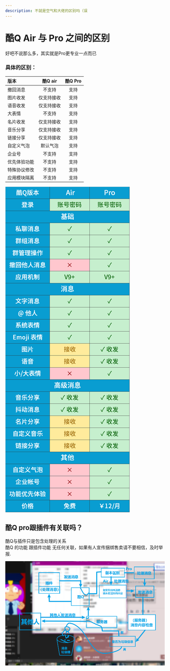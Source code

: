 ```yaml
---
description: 不就是空气和大佬的区别吗（误
---
```


# 酷Q Air 与 Pro 之间的区别

 好吧不说那么多，其实就是Pro更专业一点而已

###  具体的区别：

|  版本 | 酷Q air | 酷Q Pro |
| :--- | :---: | :---: |
| 撤回消息 | 不支持 | 支持 |
| 图片收发 | 仅支持接收 | 支持 |
| 语音收发 | 仅支持接收 | 支持 |
| 大表情 | 不支持 | 支持 |
| 名片收发 | 仅支持接收 | 支持 |
| 音乐分享 | 仅支持接收 | 支持 |
| 链接分享 | 仅支持接收 | 支持 |
| 自定义气泡 | 默认气泡 | 支持 |
| 企业号 | 不支持 | 支持 |
| 优先体验功能 | 不支持 | 支持 |
| 特殊协议修改 | 不支持 | 支持 |
| 应用模块隔离 | 不支持 | 支持 |

![](../.gitbook/assets/image%20%28174%29.png)

## 酷Q pro跟插件有关联吗？

酷Q与插件只是包含处理的关系  
酷Q 的功能 跟插件功能 无任何关联，如果有人宣传捆绑售卖请不要相信，及时举报.

![&#x9177;Q &#x8DDF;&#x63D2;&#x4EF6; &#x6D88;&#x606F;&#x670D;&#x52A1;&#x5668;&#x4E4B;&#x95F4;&#x7684;&#x5173;&#x7CFB;](../.gitbook/assets/image%20%2842%29.png)



